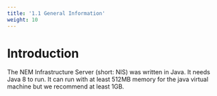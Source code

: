 ```yaml
---
title: '1.1 General Information'
weight: 10
---
```


# Introduction

The NEM Infrastructure Server (short: NIS) was written in Java. It needs Java 8 to run. It can run with at least 512MB memory for the java virtual machine but we recommend at least 1GB.
